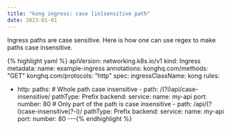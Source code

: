 ```yaml
---
title: "kong ingress: case [in]sensitive path"
date: 2023-01-01
---
```

Ingress paths are case sensitive. Here is how one can use regex to make paths case insensitive.

{% highlight yaml %}
apiVersion: networking.k8s.io/v1
kind: Ingress
metadata:
  name: example-ingress
  annotations:
    konghq.com/methods: "GET"
    konghq.com/protocols: "http"
spec:
  ingressClassName: kong
  rules:
  - http:
      paths:
          # Whole path case insensitive
          - path: /(?i)api/case-insensitive/
          pathType: Prefix
          backend:
              service:
              name: my-api
              port: 
                  number: 80
          # Only part of the path is case insensitive
          - path: /api/(?i)case-insensitive(?-i)/
          pathType: Prefix
          backend:
              service:
              name: my-api
              port: 
                  number: 80
---{% endhighlight %}
